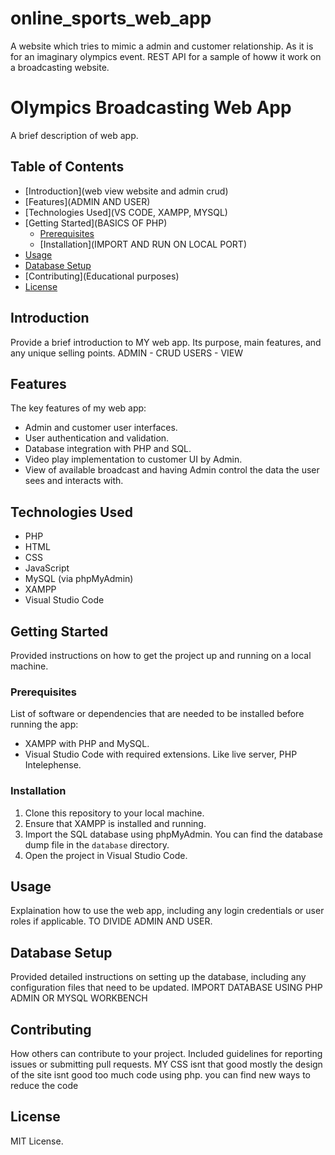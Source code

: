 # online_sports_web_app
A website which tries to mimic a admin and customer relationship. As it is for an imaginary olympics event. REST API for a sample of howw it work on a broadcasting website.

# Olympics Broadcasting Web App

A brief description of web app.

## Table of Contents

- [Introduction](web view website and admin crud)
- [Features](ADMIN AND USER)
- [Technologies Used](VS CODE, XAMPP, MYSQL)
- [Getting Started](BASICS OF PHP)
  - [Prerequisites](#prerequisites)
  - [Installation](IMPORT AND RUN ON LOCAL PORT)
- [Usage](CRUD)
- [Database Setup](07/08/2023)
- [Contributing](Educational purposes)
- [License](11.license)

## Introduction

Provide a brief introduction to MY web app. Its purpose, main features, and any unique selling points.
ADMIN - CRUD
USERS - VIEW

## Features

The key features of my web app:
- Admin and customer user interfaces.
- User authentication and validation.
- Database integration with PHP and SQL.
- Video play implementation to customer UI by Admin.
- View of available broadcast and having Admin control the data the user sees and interacts with.

## Technologies Used

- PHP
- HTML
- CSS
- JavaScript
- MySQL (via phpMyAdmin)
- XAMPP
- Visual Studio Code

## Getting Started

Provided instructions on how to get the project up and running on a local machine.

### Prerequisites

List of software or dependencies that are needed to be installed before running the app:
- XAMPP with PHP and MySQL.
- Visual Studio Code with required extensions. Like live server, PHP Intelephense.

### Installation

1. Clone this repository to your local machine.
2. Ensure that XAMPP is installed and running.
3. Import the SQL database using phpMyAdmin. You can find the database dump file in the `database` directory.
4. Open the project in Visual Studio Code.

## Usage

Explaination how to use the web app, including any login credentials or user roles if applicable.
TO DIVIDE ADMIN AND USER.

## Database Setup

Provided detailed instructions on setting up the database, including any configuration files that need to be updated.
IMPORT DATABASE USING PHP ADMIN OR MYSQL WORKBENCH

## Contributing

How others can contribute to your project. Included guidelines for reporting issues or submitting pull requests.
MY CSS isnt that good
mostly the design of the site isnt good
too much code using php.
you can find new ways to reduce the code 
## License

MIT License.


